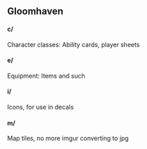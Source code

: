 ## Gloomhaven

#### c/

Character classes: Ability cards, player sheets

#### e/

Equipment: Items and such

#### i/

Icons, for use in decals

#### m/

Map tiles, no more imgur converting to jpg

